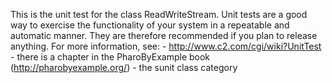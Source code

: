 This is the unit test for the class ReadWriteStream.
Unit tests are a good way to exercise the
functionality of your system in a repeatable and
automatic manner. They are therefore recommended if
you plan to release anything. For more information,
see: 
	- http://www.c2.com/cgi/wiki?UnitTest
	- there is a chapter in the PharoByExample book (http://pharobyexample.org/)
	- the sunit class category